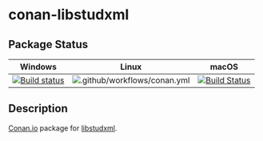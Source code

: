 # conan-libstudxml

## Package Status

| Windows | Linux | macOS |
|:-------:|:-----:|:-----:|
|[![Build status](https://ci.appveyor.com/api/projects/status/kdkrre5la4ojyem3/branch/testing%2F1.0.1?svg=true)](https://ci.appveyor.com/project/SpaceIm/conan-libstudxml)|![.github/workflows/conan.yml](https://github.com/SpaceIm/conan-libstudxml/workflows/.github/workflows/conan.yml/badge.svg?branch=testing%2F1.0.1)|[![Build Status](https://travis-ci.com/SpaceIm/conan-libstudxml.svg?branch=testing%2F1.0.1)](https://travis-ci.com/SpaceIm/conan-libstudxml)|

## Description

[Conan.io](https://conan.io) package for [libstudxml](https://www.codesynthesis.com/projects/libstudxml).
